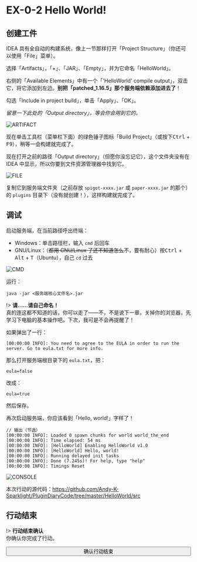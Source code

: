 # EX-0-2 Hello World!

## 创建工件

IDEA 具有全自动的构建系统，像上一节那样打开「Project Structure」（你还可以使用「File」菜单）。

选择「Artifacts」，「+」、「JAR」、「Empty」，并为它命名「HelloWorld」。

右侧的「Available Elements」中有一个「'HelloWorld' compile output」，双击它，将它添加到左边。**别把「patched_1.16.5」那个服务端依赖添加进去了**！

勾选「Include in project build」，单击「Apply」、「OK」。

*留意一下此处的「Output directory」，等会你会用到它的。*

![ARTIFACT](https://i.loli.net/2021/01/31/3jMvXdngRNF2UlD.png)

现在单击工具栏（菜单栏下面）的绿色锤子图标「Build Project」（或按下<kbd>Ctrl</kbd> + <kbd>F9</kbd>），稍等一会构建就完成了。

现在打开之前的路径「Output directory」（但愿你没忘记它），这个文件夹没有在  IDEA 中显示，所以你要到文件资源管理器中找到它。

![FILE](https://i.loli.net/2021/01/31/Em5lUJnuLbDFrqX.png)

复制它到服务端文件夹（之前存放 `spigot-xxxx.jar` 或 `paper-xxxx.jar` 的那个）的 `plugins` 目录下（没有就创建！），这样构建就完成了。

## 调试

启动服务端，在当前路径呼出终端：

- Windows：单击路径栏，输入 `cmd` 后回车
- GNU/Linux：（~~都用 GNU/Linux 了还不知道怎么~~不，要有耐心）按<kbd>Ctrl</kbd> + <kbd>Alt</kbd> + <kbd>T</kbd>（Ubuntu），自己 `cd` 过去

![CMD](https://i.loli.net/2021/01/31/vZNJVc6dx3FKTmX.png)

运行：

```
java -jar <服务端核心文件名>.jar
```

!> **请……请自己命名！**<br/>真的连这都不知道的话，你可以走了——不，不是说下一章，关掉你的浏览器，先学习下电脑的基本操作吧。下次，我可是不会再提醒了！

如果弹出了一行：

```
[00:00:00 INFO]: You need to agree to the EULA in order to run the server. Go to eula.txt for more info.
```

那么打开服务端根目录下的 `eula.txt`，把：

```properties
eula=false
```

改成：

```properties
eula=true
```

然后保存。

再次启动服务端，你应该看到「Hello, world!」字样了！

```
// 输出（节选）
[00:00:00 INFO]: Loaded 0 spawn chunks for world world_the_end
[00:00:00 INFO]: Time elapsed: 54 ms
[00:00:00 INFO]: [HelloWorld] Enabling HelloWorld v1.0
[00:00:00 INFO]: [HelloWorld] Hello, world!
[00:00:00 INFO]: Running delayed init tasks
[00:00:00 INFO]: Done (7.245s)! For help, type "help"
[00:00:00 INFO]: Timings Reset
```

![CONSOLE](https://i.loli.net/2021/01/31/MiXz95YbLCqtEnP.png)

本次行动的源代码：https://github.com/Andy-K-Sparklight/PluginDiaryCode/tree/master/HelloWorld/src

## 行动结束

!> **行动结束确认**<br/>你确认你完成了行动。

<button type='button' class="btn btn-info" style="width:100%;transition:500ms;" onclick="$('#hideEle').show();this.onclick=function(){};this.className='btn btn-success';this.innerHTML=this.innerHTML.replace('question','check').replace('确认行动结束','恭喜！');"><i class="fa fa-question"></i> 确认行动结束</button>

<div id='hideEle' style='display:none;'>

> 行动结果：完成

这就是插件开发的基础部分了，通过这一章节，你从 Java 开始，一路走到了插件开发的大门，你推开了它，迈出了第一步，恭喜！

下一章中我们将通过一个登录插件的编写来介绍更多知识，继续！

</div>
